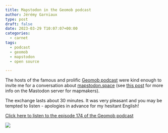 ```yaml
---
title: Mapstodon in the Geomob podcast
author: Jérémy Garniaux
type: post
draft: false
date: 2023-03-29 T10:07:07+00:00
categories:
  - carnet
tags:
  - podcast
  - geomob
  - mapstodon
  - open source

---
```


The hosts of the famous and prolific [Geomob podcast](https://thegeomob.com) were kind enough to invite me for a conversation about [mapstodon.space](https://mapstodon.space) (see [this post](https://mapper.fr/carnet/introducing-mapstodon/) for more info on the Mastodon server for mapmakers).

The exchange lasts about 30 minutes. It was very pleasant and you may be tempted to listen - apologies in advance for my hesitant English!

[Click here to listen to the episode 174 of the Geomob podcast](https://thegeomob.com/podcast/episode-174)

![](albums/carnet/mapstodon/geomob-mapstodon.png)
